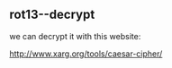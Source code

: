 rot13--decrypt
-------

we can decrypt it with this website:

http://www.xarg.org/tools/caesar-cipher/
